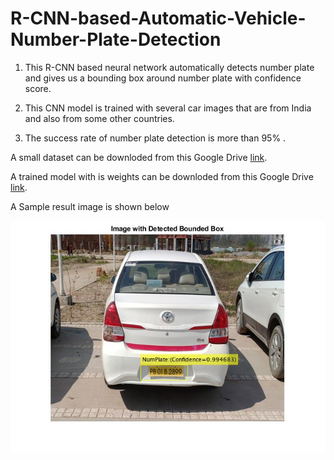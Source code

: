 # R-CNN-based-Automatic-Vehicle-Number-Plate-Detection

1. This R-CNN based neural network automatically detects number plate and gives us a
bounding box around number plate with confidence score.

2. This CNN model is trained with several car images that are from India and also from
some other countries.

3. The success rate of number plate detection is more than 95% .

A small dataset can be downloded from this Google Drive [link](https://drive.google.com/open?id=13bgmJ9p9Dtuf31n_B9U7Jv4xK9MwHV8A).

A trained model with is weights can be downloded from this Google Drive [link](https://drive.google.com/open?id=1ffgaHC7gfyzcoDCdS8tHQbCiA_LUmvje).

A Sample result image is shown below

![Result](Result.jpg)
